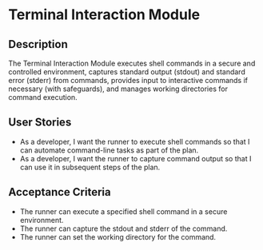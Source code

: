 # Terminal Interaction Module

## Description
The Terminal Interaction Module executes shell commands in a secure and controlled environment, captures standard output (stdout) and standard error (stderr) from commands, provides input to interactive commands if necessary (with safeguards), and manages working directories for command execution.

## User Stories
- As a developer, I want the runner to execute shell commands so that I can automate command-line tasks as part of the plan.
- As a developer, I want the runner to capture command output so that I can use it in subsequent steps of the plan.

## Acceptance Criteria
- The runner can execute a specified shell command in a secure environment.
- The runner can capture the stdout and stderr of the command.
- The runner can set the working directory for the command.